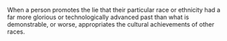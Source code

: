 When a person promotes the lie that their particular race or ethnicity had a far more glorious or technologically advanced past than what is demonstrable, or worse, appropriates the cultural achievements of other races.